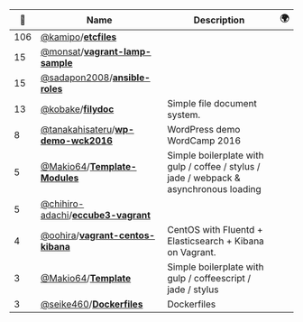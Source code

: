 |:star2: | Name | Description | 🌍|
|---|---|---|---|
|106|[@kamipo](https://github.com/kamipo)/[**etcfiles**](https://github.com/kamipo/etcfiles)|||
|15|[@monsat](https://github.com/monsat)/[**vagrant-lamp-sample**](https://github.com/monsat/vagrant-lamp-sample)|||
|15|[@sadapon2008](https://github.com/sadapon2008)/[**ansible-roles**](https://github.com/sadapon2008/ansible-roles)|||
|13|[@kobake](https://github.com/kobake)/[**filydoc**](https://github.com/kobake/filydoc)|Simple file document system.||
|8|[@tanakahisateru](https://github.com/tanakahisateru)/[**wp-demo-wck2016**](https://github.com/tanakahisateru/wp-demo-wck2016)|WordPress demo WordCamp 2016||
|5|[@Makio64](https://github.com/Makio64)/[**Template-Modules**](https://github.com/Makio64/Template-Modules)|Simple boilerplate with gulp / coffee / stylus / jade / webpack & asynchronous loading||
|5|[@chihiro-adachi](https://github.com/chihiro-adachi)/[**eccube3-vagrant**](https://github.com/chihiro-adachi/eccube3-vagrant)|||
|4|[@oohira](https://github.com/oohira)/[**vagrant-centos-kibana**](https://github.com/oohira/vagrant-centos-kibana)|CentOS with Fluentd + Elasticsearch + Kibana on Vagrant.||
|3|[@Makio64](https://github.com/Makio64)/[**Template**](https://github.com/Makio64/Template)|Simple boilerplate with gulp / coffeescript / jade / stylus||
|3|[@seike460](https://github.com/seike460)/[**Dockerfiles**](https://github.com/seike460/Dockerfiles)|Dockerfiles||

